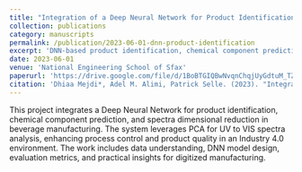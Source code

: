 ```yaml
---
title: "Integration of a Deep Neural Network for Product Identification and Spectra Dimensional Reduction (UV to VIS)"
collection: publications
category: manuscripts
permalink: /publication/2023-06-01-dnn-product-identification
excerpt: 'DNN-based product identification, chemical component prediction, and spectra reduction in Industry 4.0 beverage manufacturing.'
date: 2023-06-01
venue: 'National Engineering School of Sfax'
paperurl: 'https://drive.google.com/file/d/1BoBTGIQBwNvqnChqjUyGdtuM_TZSROOF/view?usp=sharing'
citation: 'Dhiaa Mejdi*, Adel M. Alimi, Patrick Selle. (2023). "Integration of a Deep Neural Network for Product Identification and Spectra Dimensional Reduction (UV to VIS)." National Engineering School of Sfax.'
---
```

This project integrates a Deep Neural Network for product identification, chemical component prediction, and spectra dimensional reduction in beverage manufacturing. The system leverages PCA for UV to VIS spectra analysis, enhancing process control and product quality in an Industry 4.0 environment. The work includes data understanding, DNN model design, evaluation metrics, and practical insights for digitized manufacturing.
